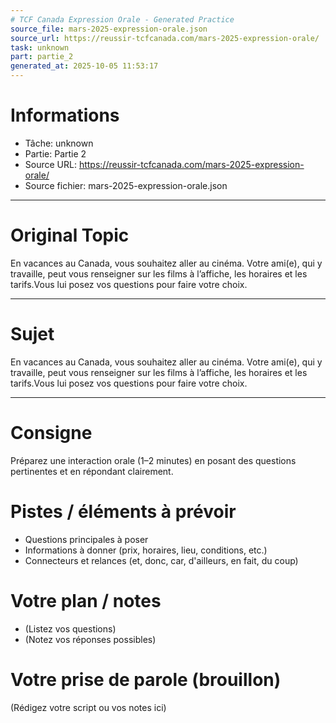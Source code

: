 ```yaml
---
# TCF Canada Expression Orale - Generated Practice
source_file: mars-2025-expression-orale.json
source_url: https://reussir-tcfcanada.com/mars-2025-expression-orale/
task: unknown
part: partie_2
generated_at: 2025-10-05 11:53:17
---
```


# Informations
- Tâche: unknown
- Partie: Partie 2
- Source URL: https://reussir-tcfcanada.com/mars-2025-expression-orale/
- Source fichier: mars-2025-expression-orale.json

---

# Original Topic
En vacances au Canada, vous souhaitez aller au cinéma. Votre ami(e), qui y travaille, peut vous renseigner sur les films à l’affiche, les horaires et les tarifs.Vous lui posez vos questions pour faire votre choix.

---

# Sujet
En vacances au Canada, vous souhaitez aller au cinéma. Votre ami(e), qui y travaille, peut vous renseigner sur les films à l’affiche, les horaires et les tarifs.Vous lui posez vos questions pour faire votre choix.

---
# Consigne
Préparez une interaction orale (1–2 minutes) en posant des questions pertinentes et en répondant clairement.

# Pistes / éléments à prévoir
- Questions principales à poser
- Informations à donner (prix, horaires, lieu, conditions, etc.)
- Connecteurs et relances (et, donc, car, d'ailleurs, en fait, du coup)

# Votre plan / notes
- (Listez vos questions)
- (Notez vos réponses possibles)

# Votre prise de parole (brouillon)
(Rédigez votre script ou vos notes ici)
